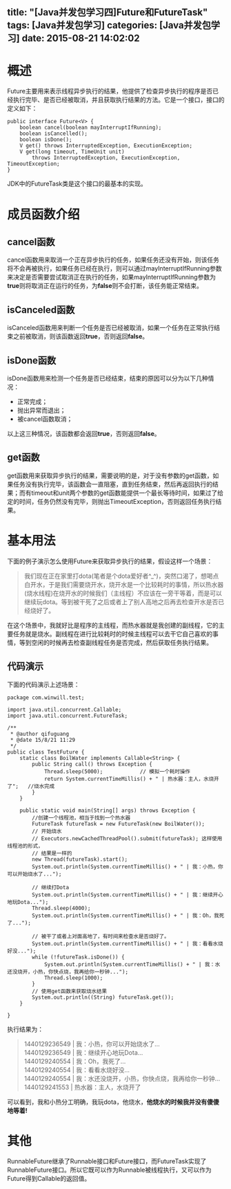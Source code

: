 title: "[Java并发包学习四]Future和FutureTask"
tags: [Java并发包学习]
categories: [Java并发包学习]
date: 2015-08-21 14:02:02
---
# 概述
Future主要用来表示线程异步执行的结果，他提供了检查异步执行的程序是否已经执行完毕、是否已经被取消，并且获取执行结果的方法。它是一个接口，接口的定义如下：
<!--more-->
```
public interface Future<V> {
    boolean cancel(boolean mayInterruptIfRunning);
    boolean isCancelled();
    boolean isDone();
    V get() throws InterruptedException, ExecutionException;
    V get(long timeout, TimeUnit unit)
        throws InterruptedException, ExecutionException, TimeoutException;
}
```
JDK中的FutureTask类是这个接口的最基本的实现。

# 成员函数介绍
## cancel函数
cancel函数用来取消一个正在异步执行的任务，如果任务还没有开始，则该任务将不会再被执行，如果任务已经在执行，则可以通过mayInterruptIfRunning参数来决定是否需要尝试取消正在执行的任务，如果mayInterruptIfRunning参数为**true**则将取消正在运行的任务，为**false**则不会打断，该任务能正常结束。    

## isCanceled函数
isCanceled函数用来判断一个任务是否已经被取消，如果一个任务在正常执行结束之前被取消，则该函数返回**true**，否则返回**false**。

## isDone函数
isDone函数用来检测一个任务是否已经结束，结束的原因可以分为以下几种情况：  

* 正常完成； 
* 抛出异常而退出；
* 被cancel函数取消；

以上这三种情况，该函数都会返回**true**，否则返回**false**。

## get函数
get函数用来获取异步执行的结果，需要说明的是，对于没有参数的get函数，如果任务没有执行完毕，该函数会一直阻塞，直到任务结束，然后再返回执行的结果；而有timeout和unit两个参数的get函数能提供一个最长等待时间，如果过了给定的时间，任务仍然没有完毕，则抛出TimeoutException，否则返回任务执行结果。

# 基本用法
下面的例子演示怎么使用Future来获取异步执行的结果，假设这样一个场景：
> 我们现在正在家里打dota(笔者是个dota爱好者^_^)，突然口渴了，想喝点白开水，于是我们需要烧开水，烧开水是一个比较耗时的事情，所以热水器(烧水线程)在烧开水的时候我们（主线程）不应该在一旁干等着，而是可以继续玩dota。等到被干死了之后或者上了别人高地之后再去检查开水是否已经烧好了。

在这个场景中，我就好比是程序的主线程，而热水器就是我创建的副线程，它的主要任务就是烧水。副线程在进行比较耗时的时候主线程可以去干它自己喜欢的事情，等到空闲的时候再去检查副线程任务是否完成，然后获取任务执行结果。
## 代码演示
下面的代码演示上述场景：

```
package com.winwill.test;

import java.util.concurrent.Callable;
import java.util.concurrent.FutureTask;

/**
 * @author qifuguang
 * @date 15/8/21 11:29
 */
public class TestFuture {
    static class BoilWater implements Callable<String> {
        public String call() throws Exception {
            Thread.sleep(5000);            // 模拟一个耗时操作
            return System.currentTimeMillis() + " | 热水器：主人，水烧开了";   //烧水完成
        }
    }

    public static void main(String[] args) throws Exception {
        //创建一个线程池，相当于找到一个热水器
        FutureTask futureTask = new FutureTask(new BoilWater());
        // 开始烧水
        // Executors.newCachedThreadPool().submit(futureTask); 这样使用线程池的形式，
        // 结果是一样的
        new Thread(futureTask).start();
        System.out.println(System.currentTimeMillis() + " | 我：小热，你可以开始烧水了...");

        // 继续打Dota
        System.out.println(System.currentTimeMillis() + " | 我：继续开心地玩Dota...");
        Thread.sleep(4000);
        System.out.println(System.currentTimeMillis() + " | 我：Oh，我死了...");

        // 被干了或者上对面高地了，有时间来检查水是否烧好了。
        System.out.println(System.currentTimeMillis() + " | 我：看看水烧好没...");
        while (!futureTask.isDone()) {
            System.out.println(System.currentTimeMillis() + " | 我：水还没烧开，小热，你快点烧，我再给你一秒钟...");
            Thread.sleep(1000);
        }
        // 使用get函数来获取烧水结果
        System.out.println((String) futureTask.get());
    }

}
```
执行结果为：
>1440129236549 | 我：小热，你可以开始烧水了...  
>1440129236549 | 我：继续开心地玩Dota...  
>1440129240554 | 我：Oh，我死了...  
>1440129240554 | 我：看看水烧好没...  
>1440129240554 | 我：水还没烧开，小热，你快点烧，我再给你一秒钟...  
>1440129241553 | 热水器：主人，水烧开了   

可以看到，我和小热分工明确，我玩dota，他烧水，**他烧水的时候我并没有傻傻地等着!**

# 其他
RunnableFuture继承了Runnable接口和Future接口，而FutureTask实现了RunnableFuture接口。所以它既可以作为Runnable被线程执行，又可以作为Future得到Callable的返回值。
